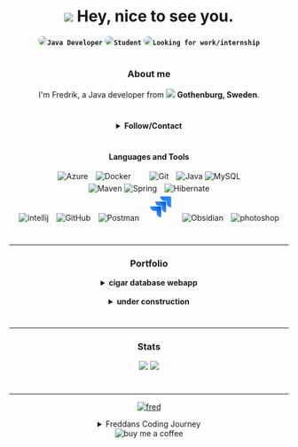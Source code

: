<center><h1><img src="https://emojis.slackmojis.com/emojis/images/1531849430/4246/blob-sunglasses.gif?1531849430" width="30"/> Hey, nice to see you.</h1>

<img width="10px" style="border-radius: 10px" src="https://placehold.co/15x15/c5f015/c5f015.png" />**`Java Developer`** <img width="10px" style="border-radius: 10px" src="https://placehold.co/15x15/c5f015/c5f015.png" />**`Student`** <img width="10px" style="border-radius: 10px" src="https://placehold.co/15x15/c5f015/c5f015.png" />**`Looking for work/internship`**
</center>

#

<center>

### About me


<p>I'm Fredrik, a Java developer from <img src="https://cdn-icons-png.flaticon.com/512/197/197564.png" width="13"/> <b>Gothenburg, Sweden</b>. </p>
</center>

#


<center>

<details><summary><b>Follow/Contact</b></summary>
<a href="https://github.com/freddans?tab=followers">
    <img alt="followers" title="Follow me on Github" src="https://custom-icon-badges.demolab.com/github/followers/freddans?color=236ad3&labelColor=1155ba&style=for-the-badge&logo=person-add&label=Follow&logoColor=white"/></a>
<a href="https://github.com/freddans?tab=repositories&sort=stargazers">
    <img alt="total stars" title="Total stars on GitHub" src="https://custom-icon-badges.demolab.com/github/stars/freddans?color=55960c&style=for-the-badge&labelColor=488207&logo=star"/></a>
<br />
<a href="https://twitter.com/freddas1989" target="blank">
    <img src="https://staging.shields.io/twitter/follow/freddans?style=for-the-badge&logo=twitter&label=FOLLOW%20FREDDANS" /></a>
<a href="https://instagram.com/fredell123" target="blank">
    <img src="https://img.shields.io/badge/Instagram-E4405F?style=for-the-badge&logo=instagram&logoColor=white" /></a>
<br />
<a href="https://www.linkedin.com/in/fredrik-lundell-00a10b13a/" target="blank">
    <img src="https://img.shields.io/badge/LinkedIn-0077B5?style=for-the-badge&logo=linkedin&logoColor=white" /></a>
<a href="https://facebook.com/fredrik.lundell.754" target="blank">
    <img src="https://img.shields.io/badge/Facebook-1877F2?style=for-the-badge&logo=facebook&logoColor=white" /></a>
<a href="mailto:fredrik_lundell@icloud.com" target="blank">
    <img src="https://img.shields.io/badge/Gmail-D14836?style=for-the-badge&logo=gmail&logoColor=white" /></a>

-------
</details>
</center>

#


<center>

#### Languages and Tools 

</center>


<p align="center">



<img alt="Azure" width="60px" style="padding-right:10px; padding-bottom:5px;" src="https://cdn.jsdelivr.net/gh/devicons/devicon/icons/azure/azure-original.svg" />
<img alt="Docker" width="80" height="50" style="padding-right:30px;" src="https://www.vectorlogo.zone/logos/docker/docker-official.svg" />
<img alt="Git" width=120px" style="padding-right:10px;" src="https://www.vectorlogo.zone/logos/git-scm/git-scm-ar21.svg" />
<img alt="Java" width="120px" src="https://www.vectorlogo.zone/logos/java/java-ar21.svg" />
<img alt="MySQL" width="120px" height="50" src="https://www.vectorlogo.zone/logos/mysql/mysql-ar21.svg" />
<br />
<img alt="Maven" width="120px" height="50" src="https://www.vectorlogo.zone/logos/apache_maven/apache_maven-ar21.svg" />
<img alt="Spring" width="110px" style="padding-right:10px;" src="https://www.vectorlogo.zone/logos/springio/springio-ar21.svg" />
<img alt="Hibernate" width="110px" src="https://www.vectorlogo.zone/logos/hibernate/hibernate-ar21.svg" />


<br />

<img alt="intellij" width="50px" style="padding-right:10px;" src="https://cdn.jsdelivr.net/gh/devicons/devicon/icons/intellij/intellij-original.svg" />
<img alt="GitHub" width="50px" style="padding-right:10px;" src="https://simpleicons.org/icons/github.svg" />
<img alt="Postman" width="50px" style="padding-right:10px;" src="https://www.vectorlogo.zone/logos/getpostman/getpostman-icon.svg" />
<img alt="Jira" width="50px" style="padding-right:10px;" src="https://raw.githubusercontent.com/devicons/devicon/6910f0503efdd315c8f9b858234310c06e04d9c0/icons/jira/jira-original.svg" />
<img alt="Obsidian" width="50" height="40"  style="padding-right:10px;" src="https://obsidian.md/favicon.ico" />
<img alt="photoshop" width="40px" src="https://cdn.jsdelivr.net/gh/devicons/devicon/icons/photoshop/photoshop-original.svg" />
</p>

#

-------
<center>

### Portfolio


<details>
<summary><b>cigar database webapp</b></summary>
<br />
<img alt="thumbnail" width="216px" height="105px" src="https://github.com/freddans/freddans/blob/construction/thumbnails/cigar%20webapp/page.png?raw=true" />
<img alt="thumbnail" width="216px" height="105px" src="https://github.com/freddans/freddans/blob/construction/thumbnails/cigar%20webapp/cigardb.png?raw=true" />

-------
</details>
<br />

<details>
<summary><b>under construction</b></summary>
<img alt="thumbnail" width="216px" height="105px" src="https://github.com/freddans/freddans/blob/construction/thumbnails/cigar%20webapp/page.png?raw=true" />
<img alt="thumbnail" width="216px" height="105px" src="https://github.com/freddans/freddans/blob/construction/thumbnails/cigar%20webapp/cigardb.png?raw=true" />
<img alt="thumbnail" width="216px" height="105px" src="https://github.com/freddans/freddans/blob/construction/thumbnails/cigar%20webapp/page.png?raw=true" />
</details>
</center>


#

-------

<center>

### Stats

<img src="https://github-readme-stats.vercel.app/api?username=freddans&show_icons=true&theme=codeSTACKr"></img>
<img height="195" src="https://github-readme-stats.vercel.app/api/top-langs?username=freddans&show_icons=true&theme=codeSTACKr"></img>

</center>

#

-------
<center>
<a href="https://www.buymeacoffee.com/freddan"> <img src="https://cdn.buymeacoffee.com/buttons/v2/default-yellow.png" height="50" width="210" alt="fred" /></a></p>
<details>
<summary>
Freddans Coding Journey
</summary>
under construction
</details>
<img alt="buy me a coffee" src="https://capsule-render.vercel.app/api?type=waving&color=gradient&height=60&section=footer"/>
</center>